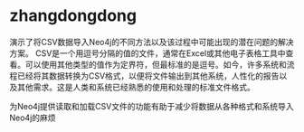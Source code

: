 #  zhangdongdong
演示了将CSV数据导入Neo4j的不同方法以及该过程中可能出现的潜在问题的解决方案。
CSV是一个用逗号分隔的值的文件，通常在Excel或其他电子表格工具中查看。可以使用其他类型的值作为定界符，但最标准的是逗号。如今，许多系统和流程已经将其数据转换为CSV格式，以便将文件输出到其他系统，人性化的报告以及其他需求。这是人类和系统已经熟悉的使用和处理的标准文件格式。

为Neo4j提供读取和加载CSV文件的功能有助于减少将数据从各种格式和系统导入Neo4j的麻烦
